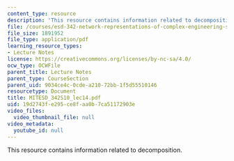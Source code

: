 ```yaml
---
content_type: resource
description: 'This resource contains information related to decomposition.  '
file: /courses/esd-342-network-representations-of-complex-engineering-systems-spring-2010/19d2743fe295ce8faa0b7ca51172903e_MITESD_342S10_lec14.pdf
file_size: 1891952
file_type: application/pdf
learning_resource_types:
- Lecture Notes
license: https://creativecommons.org/licenses/by-nc-sa/4.0/
ocw_type: OCWFile
parent_title: Lecture Notes
parent_type: CourseSection
parent_uid: 9034ce4c-0cde-a210-72bb-1f5d55510146
resourcetype: Document
title: MITESD_342S10_lec14.pdf
uid: 19d2743f-e295-ce8f-aa0b-7ca51172903e
video_files:
  video_thumbnail_file: null
video_metadata:
  youtube_id: null
---
```

This resource contains information related to decomposition.  